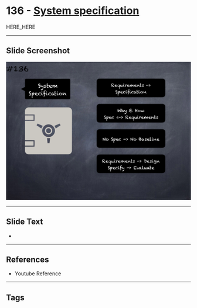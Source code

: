 # 136 - [System specification](System%20specification.md)

HERE_HERE

___
## Slide Screenshot
![0136.png](../../images/pitfalls_and_best_practices201/136.png)
___
## Slide Text
- 
___
## References
- Youtube Reference
___
## Tags